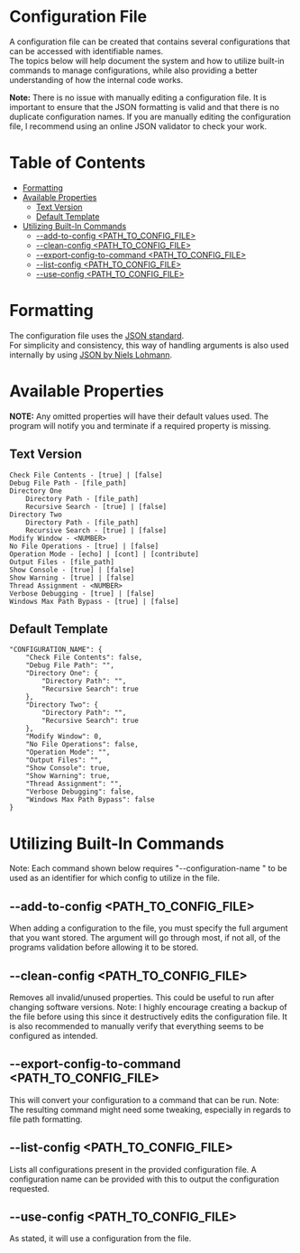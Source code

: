 # Configuration File <!-- omit in toc -->
A configuration file can be created that contains several configurations that can be accessed with identifiable names.  
The topics below will help document the system and how to utilize built-in commands to manage configurations, while also providing a better understanding of how the internal code works.

**Note:** There is no issue with manually editing a configuration file. It is important to ensure that the JSON formatting is valid and that there is no duplicate configuration names. If you are manually editing the configuration file, I recommend using an online JSON validator to check your work.


# Table of Contents <!-- omit in toc -->
- [Formatting](#formatting)
- [Available Properties](#available-properties)
	- [Text Version](#text-version)
	- [Default Template](#default-template)
- [Utilizing Built-In Commands](#utilizing-built-in-commands)
	- [--add-to-config <PATH_TO_CONFIG_FILE>](#--add-to-config-path_to_config_file)
	- [--clean-config <PATH_TO_CONFIG_FILE>](#--clean-config-path_to_config_file)
	- [--export-config-to-command <PATH_TO_CONFIG_FILE>](#--export-config-to-command-path_to_config_file)
	- [--list-config <PATH_TO_CONFIG_FILE>](#--list-config-path_to_config_file)
	- [--use-config <PATH_TO_CONFIG_FILE>](#--use-config-path_to_config_file)

# Formatting
The configuration file uses the [JSON standard](https://www.json.org/json-en.html).  
For simplicity and consistency, this way of handling arguments is also used internally by using [JSON by Niels Lohmann](https://github.com/nlohmann/json).

# Available Properties
**NOTE:** Any omitted properties will have their default values used. The program will notify you and terminate if a required property is missing.

## Text Version
	Check File Contents - [true] | [false]
	Debug File Path - [file_path]
	Directory One
		Directory Path - [file_path]
		Recursive Search - [true] | [false]
	Directory Two
		Directory Path - [file_path]
		Recursive Search - [true] | [false]
	Modify Window - <NUMBER>
	No File Operations - [true] | [false]
	Operation Mode - [echo] | [cont] | [contribute]
	Output Files - [file_path]
	Show Console - [true] | [false]
	Show Warning - [true] | [false]
	Thread Assignment - <NUMBER>
	Verbose Debugging - [true] | [false]
	Windows Max Path Bypass - [true] | [false]

## Default Template
    "CONFIGURATION_NAME": {
        "Check File Contents": false,
        "Debug File Path": "",
        "Directory One": {
            "Directory Path": "",
            "Recursive Search": true
        },
        "Directory Two": {
            "Directory Path": "",
            "Recursive Search": true
        },
        "Modify Window": 0,
        "No File Operations": false,
        "Operation Mode": "",
        "Output Files": "",
        "Show Console": true,
        "Show Warning": true,
        "Thread Assignment": "",
		"Verbose Debugging": false,
        "Windows Max Path Bypass": false
    }

# Utilizing Built-In Commands
Note: Each command shown below requires "--configuration-name <NAME>" to be used as an identifier for which config to utilize in the file.

## --add-to-config <PATH_TO_CONFIG_FILE>  
When adding a configuration to the file, you must specify the full argument that you want stored.
The argument will go through most, if not all, of the programs validation before allowing it to be stored.
## --clean-config <PATH_TO_CONFIG_FILE>  
Removes all invalid/unused properties.
This could be useful to run after changing software versions.
Note: I highly encourage creating a backup of the file before using this since it destructively edits the configuration file. It is also recommended to manually verify that everything seems to be configured as intended.
## --export-config-to-command <PATH_TO_CONFIG_FILE> 
This will convert your configuration to a command that can be run. 
Note: The resulting command might need some tweaking, especially in regards to file path formatting.
## --list-config <PATH_TO_CONFIG_FILE>
Lists all configurations present in the provided configuration file.
A configuration name can be provided with this to output the configuration requested.
## --use-config <PATH_TO_CONFIG_FILE>  
As stated, it will use a configuration from the file.